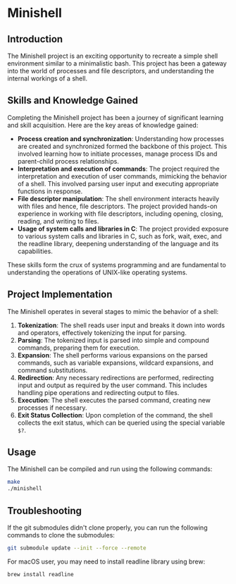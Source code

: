 # Minishell

## Introduction

The Minishell project is an exciting opportunity to recreate a simple shell environment similar to a minimalistic bash. This project has been a gateway into the world of processes and file descriptors, and understanding the internal workings of a shell.

## Skills and Knowledge Gained

Completing the Minishell project has been a journey of significant learning and skill acquisition. Here are the key areas of knowledge gained:

- **Process creation and synchronization**: Understanding how processes are created and synchronized formed the backbone of this project. This involved learning how to initiate processes, manage process IDs and parent-child process relationships.
- **Interpretation and execution of commands**: The project required the interpretation and execution of user commands, mimicking the behavior of a shell. This involved parsing user input and executing appropriate functions in response.
- **File descriptor manipulation**: The shell environment interacts heavily with files and hence, file descriptors. The project provided hands-on experience in working with file descriptors, including opening, closing, reading, and writing to files.
- **Usage of system calls and libraries in C**: The project provided exposure to various system calls and libraries in C, such as fork, wait, exec, and the readline library, deepening understanding of the language and its capabilities.

These skills form the crux of systems programming and are fundamental to understanding the operations of UNIX-like operating systems.

## Project Implementation

The Minishell operates in several stages to mimic the behavior of a shell:

1. **Tokenization**: The shell reads user input and breaks it down into words and operators, effectively tokenizing the input for parsing.
2. **Parsing**: The tokenized input is parsed into simple and compound commands, preparing them for execution.
3. **Expansion**: The shell performs various expansions on the parsed commands, such as variable expansions, wildcard expansions, and command substitutions.
4. **Redirection**: Any necessary redirections are performed, redirecting input and output as required by the user command. This includes handling pipe operations and redirecting output to files.
5. **Execution**: The shell executes the parsed command, creating new processes if necessary.
6. **Exit Status Collection**: Upon completion of the command, the shell collects the exit status, which can be queried using the special variable `$?`.

## Usage

The Minishell can be compiled and run using the following commands:

```bash
make
./minishell
```

## Troubleshooting

If the git submodules didn't clone properly, you can run the following commands to clone the submodules:

```bash
git submodule update --init --force --remote
```

For macOS user, you may need to install readline library using brew:

```bash
brew install readline
```
